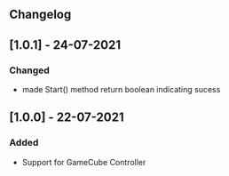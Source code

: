 ## Changelog
## [1.0.1] - 24-07-2021
### Changed
- made Start() method return boolean indicating sucess

## [1.0.0] - 22-07-2021
### Added
- Support for GameCube Controller